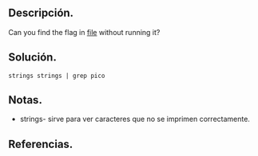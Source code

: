 ## Descripción.

Can you find the flag in [file](https://jupiter.challenges.picoctf.org/static/fae9ac5267cd6e44124e559b901df177/strings) without running it?

## Solución.

```
strings strings | grep pico
```

## Notas.

- strings- sirve para ver caracteres que no se imprimen correctamente.

## Referencias.